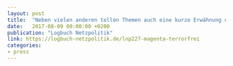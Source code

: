 ```yaml
---
layout: post
title:  "Neben vielen anderen tollen Themen auch eine kurze Erwähnung der MetaNook 2017"
date:   2017-08-09 00:00:00 +0200
publication: "Logbuch Netzpolitik"
link: https://logbuch-netzpolitik.de/lnp227-magenta-terrorfrei
categories:
- press
---
```

